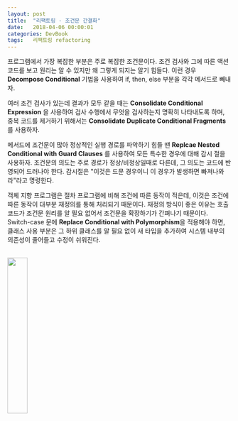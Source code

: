 ```yaml
---
layout: post
title:  "리팩토링 - 조건문 간결화"
date:   2018-04-06 00:00:01
categories: DevBook
tags:	리팩토링 refactoring 
---
```


프로그램에서 가장 복잡한 부분은 주로 복잡한 조건문이다. 조건 검사와 그에 따른 액션 코드를 보고 원리는 알 수 있지만 왜 그렇게 되지는 알기 힘들다. 이런 경우 **Decompose Conditional** 기법을 사용하여 if, then, else 부분을 각각 메서드로 빼내자. 

여러 조건 검사가 있는데 결과가 모두 같을 때는 **Consolidate Conditional Expression** 을 사용하여 검사 수행에서 무엇을 검사하는지 명확히 나타내도록 하며, 중복 코드를 제거하기 위해서는 **Consolidate Duplicate Conditional Fragments**를 사용하자. 

메서드에 조건문이 많아 정상적인 실행 경로를 파악하기 힘들 땐 **Replcae Nested Conditional with Guard Clauses** 를 사용하여 모든 특수한 경우에 대해 감시 절을 사용하자. 조건문의 의도는 주로 경로가 정상/비정상일때로 다른데, 그 의도는 코드에 반영되어 드러나야 한다. 감시절은 "이것은 드문 경우이니 이 경우가 발생하면 빠져나와라"라고 명령한다. 

객체 지향 프로그램은 절차 프로그램에 비해 조건에 따른 동작이 적은데, 이것은 조건에 따른 동작이 대부분 재정의를 통해 처리되기 때문이다. 재정의 방식이 좋은 이유는 호출 코드가 조건문 원리를 알 필요 없어서 조건문을 확장하기가 간펴나기 때문이다. Switch-case 문에 **Replace Conditional with Polymorphism**을 적용해야 하면, 클래스 사용 부분은 그 하위 클래스를 알 필요 없이 새 타입을 추가하여 시스템 내부의 의존성이 줄어들고 수정이 쉬워진다. 

<br/>

<a href="http://www.aladin.co.kr/shop/wproduct.aspx?ItemId=20793053">
  <img class="book" style="width: 30%; height: 30%" src="http://image.aladin.co.kr/product/2079/30/cover/8979149719_1.jpg"/>
</a>


